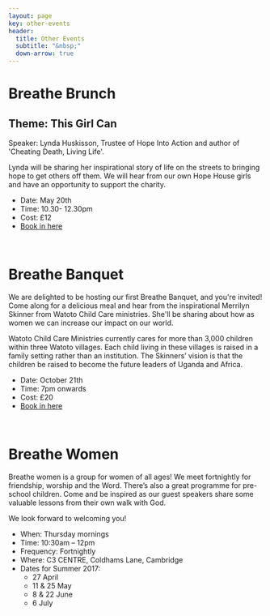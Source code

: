 ```yaml
---
layout: page
key: other-events
header:
  title: Other Events
  subtitle: "&nbsp;"
  down-arrow: true
---
```


<h1>Breathe <span class="alt-title">Brunch</span></h1>

<h2>Theme: This <span class="alt-title">Girl</span> Can</h2>

Speaker: Lynda Huskisson, Trustee of Hope Into Action and author of 'Cheating Death, Living Life'.

Lynda will be sharing her inspirational story of life on the streets to bringing hope to get others off them. 
We will hear from our own Hope House girls and have an opportunity to support the charity. 

* Date: May 20th 
* Time: 10.30- 12.30pm
* Cost: £12
* [Book in here](https://breathebrunch.eventbrite.co.uk)

&nbsp;  

<h1>Breathe <span class="alt-title">Banquet</span></h1>

We are delighted to be hosting our first Breathe Banquet, and you're invited! Come along for a delicious meal and hear from the inspirational Merrilyn Skinner from Watoto Child Care ministries. She'll be sharing about how as women we can increase our impact on our world.

Watoto Child Care Ministries currently cares for more than 3,000 children within three Watoto villages. Each child living in these villages is raised in a family setting rather than an institution. The Skinners’ vision is that the children be raised to become the future leaders of Uganda and Africa.

* Date: October 21th 
* Time: 7pm onwards
* Cost: £20
* [Book in here](https://breathebanquet.eventbrite.co.uk)

&nbsp;  

<h1>Breathe <span class="alt-title">Women</span></h1>

Breathe women is a group for women of all ages!  We meet fortnightly for friendship, worship and the Word. There’s also a great programme for pre-school children. Come and be inspired as our guest speakers share some valuable lessons from their own walk with God. 

We look forward to welcoming you!

* When: Thursday mornings
* Time: 10:30am – 12pm
* Frequency: Fortnightly
* Where: C3 CENTRE, Coldhams Lane, Cambridge
* Dates for Summer 2017: 
  * 27 April
  * 11 & 25 May 
  * 8 & 22 June
  * 6 July
  
  
<!-- HACK! -->
<style>
@media (min-width: 993px) {
#map {
  margin-top: 50px;
}
}
</style>

